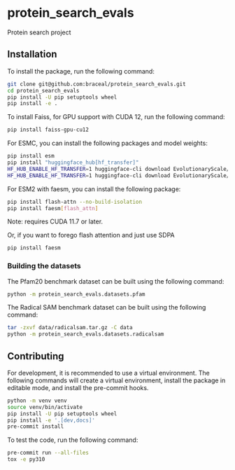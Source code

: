# protein_search_evals
Protein search project

## Installation

To install the package, run the following command:
```bash
git clone git@github.com:braceal/protein_search_evals.git
cd protein_search_evals
pip install -U pip setuptools wheel
pip install -e .
```

To install Faiss, for GPU support with CUDA 12, run the following command:
```bash
pip install faiss-gpu-cu12
```

For ESMC, you can install the following packages and model weights:
```bash
pip install esm
pip install "huggingface_hub[hf_transfer]"
HF_HUB_ENABLE_HF_TRANSFER=1 huggingface-cli download EvolutionaryScale/esmc-300m-2024-12
HF_HUB_ENABLE_HF_TRANSFER=1 huggingface-cli download EvolutionaryScale/esmc-600m-2024-12
```

For ESM2 with faesm, you can install the following package:
```bash
pip install flash-attn --no-build-isolation
pip install faesm[flash_attn]
```
Note: requires CUDA 11.7 or later.

Or, if you want to forego flash attention and just use SDPA
```bash
pip install faesm
```

### Building the datasets

The Pfam20 benchmark dataset can be built using the following command:
```bash
python -m protein_search_evals.datasets.pfam
```

The Radical SAM benchmark dataset can be built using the following command:
```bash
tar -zxvf data/radicalsam.tar.gz -C data
python -m protein_search_evals.datasets.radicalsam
```

## Contributing

For development, it is recommended to use a virtual environment. The following
commands will create a virtual environment, install the package in editable
mode, and install the pre-commit hooks.
```bash
python -m venv venv
source venv/bin/activate
pip install -U pip setuptools wheel
pip install -e '.[dev,docs]'
pre-commit install
```
To test the code, run the following command:
```bash
pre-commit run --all-files
tox -e py310
```
